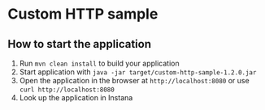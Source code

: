 # Custom HTTP sample

How to start the application
---

1. Run `mvn clean install` to build your application
1. Start application with `java -jar target/custom-http-sample-1.2.0.jar`
1. Open the application in the browser at `http://localhost:8080` or use `curl http://localhost:8080`
1. Look up the application in Instana

